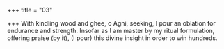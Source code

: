 +++
title = "03"

+++
With kindling wood and ghee, o Agni, seeking, I pour an oblation for  endurance and strength.
Insofar as I am master by my ritual formulation, offering praise (by it),  (I pour) this divine insight in order to win hundreds.